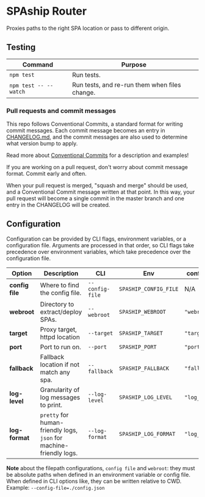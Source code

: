 # SPAship Router

Proxies paths to the right SPA location or pass to different origin.

## Testing

| Command               | Purpose                                       |
| --------------------- | --------------------------------------------- |
| `npm test`            | Run tests.                                    |
| `npm test -- --watch` | Run tests, and re-run them when files change. |

### Pull requests and commit messages

This repo follows Conventional Commits, a standard format for writing commit messages. Each commit message becomes an entry in [CHANGELOG.md](./CHANGELOG.md), and the commit messages are also used to determine what version bump to apply.

Read more about [Conventional Commits](https://www.conventionalcommits.org) for a description and examples!

If you are working on a pull request, don't worry about commit message format. Commit early and often.

When your pull request is merged, "squash and merge" should be used, and a Conventional Commit message written at that point. In this way, your pull request will become a single commit in the master branch and one entry in the CHANGELOG will be created.

## Configuration

Configuration can be provided by CLI flags, environment variables, or a configuration file. Arguments are processed in that order, so CLI flags take precedence over environment variables, which take precedence over the configuration file.

| Option          | Description                                                         | CLI             | Env                   | config.json    | Default                     |
| --------------- | ------------------------------------------------------------------- | --------------- | --------------------- | -------------- | --------------------------- |
| **config file** | Where to find the config file.                                      | `--config-file` | `SPASHIP_CONFIG_FILE` | N/A            | none                        |
| **webroot**     | Directory to extract/deploy SPAs.                                   | `--webroot`     | `SPASHIP_WEBROOT`     | `"webroot"`    | `/var/www`                  |
| **target**      | Proxy target, httpd location                                        | `--target`      | `SPASHIP_TARGET`      | `"target"`     | `http://localhost:8080`     |
| **port**        | Port to run on.                                                     | `--port`        | `SPASHIP_PORT`        | `"port"`       | `8080`                      |
| **fallback**    | Fallback location if not match any spa.                             | `--fallback`    | `SPASHIP_FALLBACK`    | `"fallback"`   | `https://access.redhat.com` |
| **log-level**   | Granularity of log messages to print.                               | `--log-level`   | `SPASHIP_LOG_LEVEL`   | `"log_level"`  | `info`                      |
| **log-format**  | `pretty` for human-friendly logs, `json` for machine-friendly logs. | `--log-format`  | `SPASHIP_LOG_FORMAT`  | `"log_format"` | `pretty`                    |

**Note** about the filepath configurations, `config file` and `webroot`: they must be absolute paths when defined in an environment variable or config file. When defined in CLI options like, they can be written relative to CWD. Example: `--config-file=./config.json`
